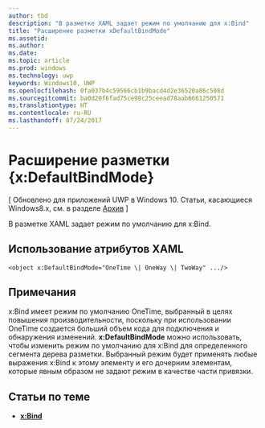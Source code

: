 ```yaml
---
author: tbd
description: "В разметке XAML задает режим по умолчанию для x:Bind"
title: "Расширение разметки xDefaultBindMode"
ms.assetid: 
ms.author: 
ms.date: 
ms.topic: article
ms.prod: windows
ms.technology: uwp
keywords: Windows10, UWP
ms.openlocfilehash: 0fa037b4c59566cb1b9bacd4d2e36520a86c508d
ms.sourcegitcommit: ba0d20f6fad75ce98c25ceead78aab6661250571
ms.translationtype: HT
ms.contentlocale: ru-RU
ms.lasthandoff: 07/24/2017
---
```

# <a name="xdefaultbindmode-markup-extension"></a>Расширение разметки {x:DefaultBindMode}

\[ Обновлено для приложений UWP в Windows 10. Статьи, касающиеся Windows8.x, см. в разделе [Архив](http://go.microsoft.com/fwlink/p/?linkid=619132) \]

В разметке XAML задает режим по умолчанию для x:Bind.

## <a name="xaml-attribute-usage"></a>Использование атрибутов XAML

``` syntax
<object x:DefaultBindMode="OneTime \| OneWay \| TwoWay" .../>
```

## <a name="remarks"></a>Примечания

x:Bind имеет режим по умолчанию OneTime, выбранный в целях повышения производительности, поскольку при использовании OneTime создается больший объем кода для подключения и обнаружения изменений. **x:DefaultBindMode** можно использовать, чтобы изменить режим по умолчанию для x:Bind для определенного сегмента дерева разметки. Выбранный режим будет применять любые выражения x:Bind к этому элементу и его дочерним элементам, которые явным образом не задают режим в качестве части привязки.

## <a name="related-topics"></a>Статьи по теме

* [**x:Bind**](https://docs.microsoft.com/en-us/windows/uwp/xaml-platform/x-bind-markup-extension)
